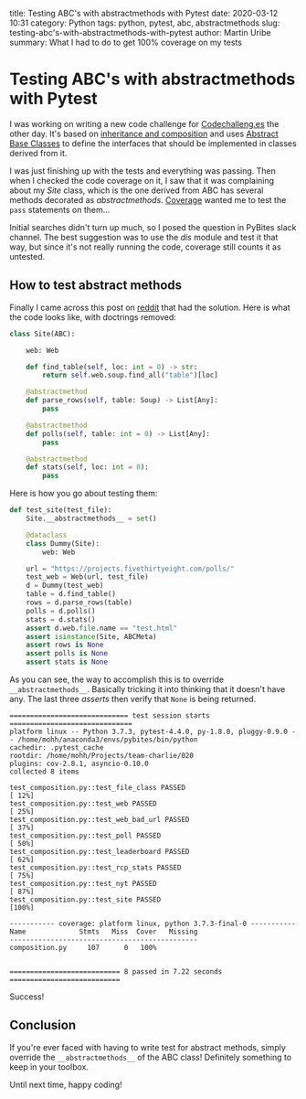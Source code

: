 title: Testing ABC's with abstractmethods with Pytest
date: 2020-03-12 10:31
category: Python
tags: python, pytest, abc, abstractmethods
slug: testing-abc's-with-abstractmethods-with-pytest
author: Martin Uribe
summary: What I had to do to get 100% coverage on my tests

# Testing ABC's with abstractmethods with Pytest

I was working on writing a new code challenge for [Codechalleng.es](https://codechalleng.es/) the other day.
It's based on [inheritance and composition](https://realpython.com/inheritance-composition-python/) and uses [Abstract Base Classes](https://docs.python.org/3/library/abc.html) to define the interfaces that should be implemented in classes derived from it.

I was just finishing up with the tests and everything was passing.
Then when I checked the code coverage on it, I saw that it was complaining about my *Site* class, which is the one derived from ABC has several methods decorated as *abstractmethods*.
[Coverage](https://coverage.readthedocs.io/en/coverage-5.0.3/) wanted me to test the `pass` statements on them...

Initial searches didn't turn up much, so I posed the question in PyBites slack channel.
The best suggestion was to use the *dis* module and test it that way, but since it's not really running the code, coverage still counts it as untested.

## How to test abstract methods

Finally I came across this post on [reddit]() that had the solution. Here is what the code looks like, with doctrings removed:

```python
class Site(ABC):

    web: Web

    def find_table(self, loc: int = 0) -> str:
        return self.web.soup.find_all("table")[loc]

    @abstractmethod
    def parse_rows(self, table: Soup) -> List[Any]:
        pass

    @abstractmethod
    def polls(self, table: int = 0) -> List[Any]:
        pass

    @abstractmethod
    def stats(self, loc: int = 0):
        pass
```

Here is how you go about testing them:

```python
def test_site(test_file):
    Site.__abstractmethods__ = set()

    @dataclass
    class Dummy(Site):
        web: Web

    url = "https://projects.fivethirtyeight.com/polls/"
    test_web = Web(url, test_file)
    d = Dummy(test_web)
    table = d.find_table()
    rows = d.parse_rows(table)
    polls = d.polls()
    stats = d.stats()
    assert d.web.file.name == "test.html"
    assert isinstance(Site, ABCMeta)
    assert rows is None
    assert polls is None
    assert stats is None
```

As you can see, the way to accomplish this is to override `__abstractmethods__`.
Basically tricking it into thinking that it doesn't have any.
The last three *asserts* then verify that `None` is being returned.

```
============================= test session starts ==============================
platform linux -- Python 3.7.3, pytest-4.4.0, py-1.8.0, pluggy-0.9.0 -- /home/mohh/anaconda3/envs/pybites/bin/python
cachedir: .pytest_cache
rootdir: /home/mohh/Projects/team-charlie/020
plugins: cov-2.8.1, asyncio-0.10.0
collected 8 items                                                              

test_composition.py::test_file_class PASSED                              [ 12%]
test_composition.py::test_web PASSED                                     [ 25%]
test_composition.py::test_web_bad_url PASSED                             [ 37%]
test_composition.py::test_poll PASSED                                    [ 50%]
test_composition.py::test_leaderboard PASSED                             [ 62%]
test_composition.py::test_rcp_stats PASSED                               [ 75%]
test_composition.py::test_nyt PASSED                                     [ 87%]
test_composition.py::test_site PASSED                                    [100%]

----------- coverage: platform linux, python 3.7.3-final-0 -----------
Name             Stmts   Miss  Cover   Missing
----------------------------------------------
composition.py     107      0   100%


=========================== 8 passed in 7.22 seconds ===========================
```

Success!

## Conclusion

If you're ever faced with having to write test for abstract methods, simply override the `__abstractmethods__` of the ABC class!
Definitely something to keep in your toolbox.

Until next time, happy coding!
